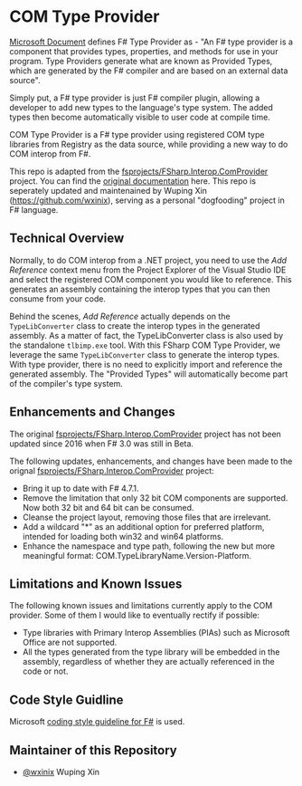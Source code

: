 # COM Type Provider

[Microsoft Document](https://docs.microsoft.com/en-us/dotnet/fsharp/tutorials/type-providers/) defines F# Type Provider as - "An F# type provider is a component that provides types, properties, and methods for use in your program.  Type Providers generate what are known as Provided Types, which are generated by the F# compiler and are based on an external data source". 

Simply put, a F# type provider is just F# compiler plugin, allowing a developer to add new types to the language's type system. The added types then become automatically visible to user code at compile time. 

COM Type Provider is a F# type provider using registered COM type libraries from Registry as the data source, while providing a new way to do COM interop from F#.

This repo is adapted from the [fsprojects/FSharp.Interop.ComProvider](https://github.com/fsprojects/FSharp.Interop.ComProvider) project. You can find the [original documentation](http://fsprojects.github.io/FSharp.ComProvider/) here.  This repo is seperately updated and maintenained by Wuping Xin (https://github.com/wxinix), serving as a personal "dogfooding" project in F# language.

## Technical Overview

Normally, to do COM interop from a .NET project, you need to use the _Add Reference_ context menu from the Project Explorer of the Visual Studio IDE and select the registered COM component you would like to reference. This generates an assembly containing the interop types that you can then consume from your code.

Behind the scenes, _Add Reference_ actually depends on the `TypeLibConverter` class to create the interop types in the generated assembly. As a matter of fact, the TypeLibConverter class is also used by the standalone `tlbimp.exe` tool. With this FSharp COM Type Provider, we leverage the same `TypeLibConverter` class  to generate the interop types. With type provider, there is no need to explicitly import and reference the generated assembly. The "Provided Types" will automatically become part of the compiler's type system.

## Enhancements and Changes

The original [fsprojects/FSharp.Interop.ComProvider](https://github.com/fsprojects/FSharp.Interop.ComProvider) project has not been updated since 2016 when F# 3.0 was still in Beta.

The following updates, enhancements, and changes have been made to the orignal [fsprojects/FSharp.Interop.ComProvider](https://github.com/fsprojects/FSharp.Interop.ComProvider) project:
- Bring it up to date with F# 4.7.1.
- Remove the limitation that only 32 bit COM components are supported. Now both 32 bit and 64 bit can be consumed.
- Cleanse the project layout, removing those files that are irrelevant.
- Add a wildcard "*" as an additional option for preferred platform, intended for loading both win32 and win64 platforms.
- Enhance the namespace and type path, following the new but more meaningful format: COM.TypeLibraryName.Version-Platform.

## Limitations and Known Issues

The following known issues and limitations currently apply to the COM provider.
Some of them I would like to eventually rectify if possible:

* Type libraries with Primary Interop Assemblies (PIAs) such as Microsoft Office are not supported.
* All the types generated from the type library will be embedded in the assembly, regardless of whether they are actually referenced in the code or not.

## Code Style Guidline

Microsoft [coding style guideline for F#](https://docs.microsoft.com/en-us/dotnet/fsharp/style-guide/formatting) is used.

## Maintainer of this Repository
- [@wxinix](https://github.com/wxinix)  Wuping Xin
